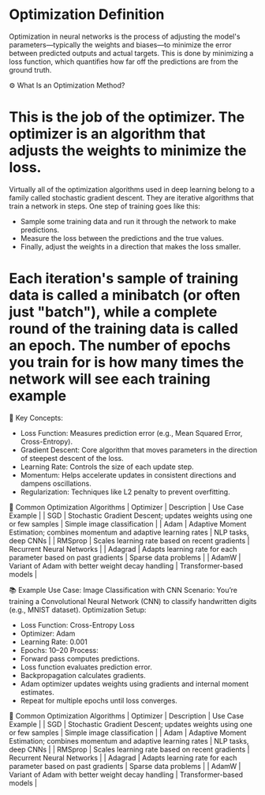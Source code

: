 # Optimization Definition

Optimization in neural networks is the process of adjusting the model's parameters—typically the weights and biases—to minimize the error between predicted outputs and actual targets. This is done by minimizing a loss function, which quantifies how far off the predictions are from the ground truth.

⚙️ What Is an Optimization Method?

<!-- An optimization method (or optimizer) is an algorithm that updates the parameters of the neural network during training to reduce the loss. It uses gradients computed via backpropagation to guide these updates. -->

# This is the job of the optimizer. The optimizer is an algorithm that adjusts the weights to minimize the loss.

Virtually all of the optimization algorithms used in deep learning belong to a family called stochastic gradient descent. They are iterative algorithms that train a network in steps. One step of training goes like this:

- Sample some training data and run it through the network to make predictions.
- Measure the loss between the predictions and the true values.
- Finally, adjust the weights in a direction that makes the loss smaller.

# Each iteration's sample of training data is called a minibatch (or often just "batch"), while a complete round of the training data is called an epoch. The number of epochs you train for is how many times the network will see each training example

🔑 Key Concepts:

- Loss Function: Measures prediction error (e.g., Mean Squared Error, Cross-Entropy).
- Gradient Descent: Core algorithm that moves parameters in the direction of steepest descent of the loss.
- Learning Rate: Controls the size of each update step.
- Momentum: Helps accelerate updates in consistent directions and dampens oscillations.
- Regularization: Techniques like L2 penalty to prevent overfitting.

🚀 Common Optimization Algorithms
| Optimizer | Description | Use Case Example |
| SGD | Stochastic Gradient Descent; updates weights using one or few samples | Simple image classification |
| Adam | Adaptive Moment Estimation; combines momentum and adaptive learning rates | NLP tasks, deep CNNs |
| RMSprop | Scales learning rate based on recent gradients | Recurrent Neural Networks |
| Adagrad | Adapts learning rate for each parameter based on past gradients | Sparse data problems |
| AdamW | Variant of Adam with better weight decay handling | Transformer-based models |

📚 Example Use Case: Image Classification with CNN
Scenario:
You’re training a Convolutional Neural Network (CNN) to classify handwritten digits (e.g., MNIST dataset).
Optimization Setup:

- Loss Function: Cross-Entropy Loss
- Optimizer: Adam
- Learning Rate: 0.001
- Epochs: 10–20
  Process:
- Forward pass computes predictions.
- Loss function evaluates prediction error.
- Backpropagation calculates gradients.
- Adam optimizer updates weights using gradients and internal moment estimates.
- Repeat for multiple epochs until loss converges.

🚀 Common Optimization Algorithms
| Optimizer | Description | Use Case Example |
| SGD | Stochastic Gradient Descent; updates weights using one or few samples | Simple image classification |
| Adam | Adaptive Moment Estimation; combines momentum and adaptive learning rates | NLP tasks, deep CNNs |
| RMSprop | Scales learning rate based on recent gradients | Recurrent Neural Networks |
| Adagrad | Adapts learning rate for each parameter based on past gradients | Sparse data problems |
| AdamW | Variant of Adam with better weight decay handling | Transformer-based models |
